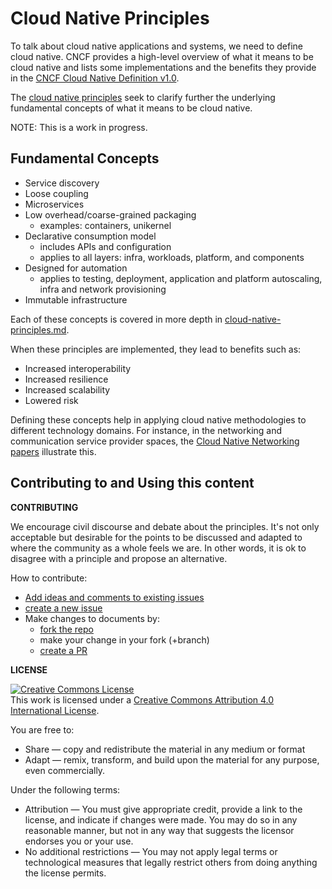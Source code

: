# Cloud Native Principles

To talk about cloud native applications and systems, we need to define cloud native.  CNCF provides a high-level overview of what it means to be cloud native and lists some implementations and the benefits they provide in the [CNCF Cloud Native Definition v1.0](https://github.com/cncf/toc/blob/master/DEFINITION.md).

The [cloud native principles](https://github.com/cloud-native-principles/cloud-native-principles) seek to clarify further the underlying fundamental concepts of what it means to be cloud native.

NOTE: This is a work in progress.

## Fundamental Concepts

- Service discovery
- Loose coupling
- Microservices
- Low overhead/coarse-grained packaging 
   - examples: containers, unikernel
- Declarative consumption model
   - includes APIs and configuration
   - applies to all layers: infra, workloads, platform, and components
- Designed for automation
   - applies to testing, deployment, application and platform autoscaling, infra and network provisioning
- Immutable infrastructure 

Each of these concepts is covered in more depth in [cloud-native-principles.md](https://github.com/cloud-native-principles/cloud-native-principles/blob/master/cloud-native-principles.md).

When these principles are implemented, they lead to benefits such as:
- Increased interoperability
- Increased resilience
- Increased scalability
- Lowered risk


Defining these concepts help in applying cloud native methodologies to different technology domains.  For instance, in the networking and communication service provider spaces, the [Cloud Native Networking papers](cloud-native-networking-preamble.md) illustrate this. 


## Contributing to and Using this content

**CONTRIBUTING**

We encourage civil discourse and debate about the principles. It's not only acceptable but desirable for the points to be discussed and adapted to where the community as a whole feels we are. In other words, it is ok to disagree with a principle and propose an alternative.

How to contribute:
- [Add ideas and comments to existing issues](https://github.com/cloud-native-principles/cloud-native-principles/issues)
- [create a new issue](https://github.com/cloud-native-principles/cloud-native-principles/issues/new)
- Make changes to documents by:
   - [fork the repo](https://github.com/cloud-native-principles/cloud-native-principles/fork)
   - make your change in your fork (+branch)
   - [create a PR](https://github.com/cloud-native-principles/cloud-native-principles/pulls)


**LICENSE**

<a rel="license" href="http://creativecommons.org/licenses/by/4.0/"><img alt="Creative Commons License" style="border-width:0" src="https://i.creativecommons.org/l/by/4.0/88x31.png" /></a><br />This work is licensed under a <a rel="license" href="http://creativecommons.org/licenses/by/4.0/">Creative Commons Attribution 4.0 International License</a>.


You are free to:
- Share — copy and redistribute the material in any medium or format
- Adapt — remix, transform, and build upon the material for any purpose, even commercially.

Under the following terms:
- Attribution — You must give appropriate credit, provide a link to the license, and indicate if changes were made. You may do so in any reasonable manner, but not in any way that suggests the licensor endorses you or your use.
- No additional restrictions — You may not apply legal terms or technological measures that legally restrict others from doing anything the license permits.

